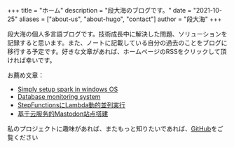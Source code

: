 +++
title = "ホーム"
description = "段大海のブログです。"
date = "2021-10-25"
aliases = ["about-us", "about-hugo", "contact"]
author = "段大海"
+++

段大海の個人多言語ブログです。技術成長中に解決した問題、ソリューションを記録すると思います。また、ノートに記載している自分の過去のことをブログに移行する予定です。好きな文章があれば、ホームページのRSSをクリックして頂ければ幸いです。

お薦め文章：

* [Simply setup spark in windows OS](https://duandahai.com/posts/en/20221028-setup-spark-in-windows/)
* [Database monitoring system](https://duandahai.com/posts/en/20210607-real-time-monitoring-db/)
* [StepFunctionsにLambda動的並列実行](https://duandahai.com/ja/posts/jp/20211027-aws-stepfunctions-map-state/)
* [基于云服务的Mastodon站点搭建](https://duandahai.com/zh-cn/posts/zh/20221125-mastodon-site-create.zh-cn/)


私のプロジェクトに趣味があれば、またもっと知りたいであれば、[GitHub](https://github.com/vekee)をご覧ください
